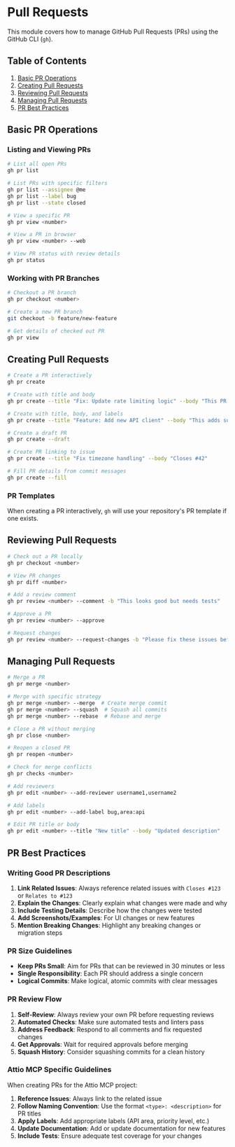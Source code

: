 # Pull Requests

This module covers how to manage GitHub Pull Requests (PRs) using the GitHub CLI (`gh`).

## Table of Contents

1. [Basic PR Operations](#basic-pr-operations)
2. [Creating Pull Requests](#creating-pull-requests)
3. [Reviewing Pull Requests](#reviewing-pull-requests)
4. [Managing Pull Requests](#managing-pull-requests)
5. [PR Best Practices](#pr-best-practices)

## Basic PR Operations

### Listing and Viewing PRs

```sh
# List all open PRs
gh pr list

# List PRs with specific filters
gh pr list --assignee @me
gh pr list --label bug
gh pr list --state closed

# View a specific PR
gh pr view <number>

# View a PR in browser
gh pr view <number> --web

# View PR status with review details
gh pr status
```

### Working with PR Branches

```sh
# Checkout a PR branch
gh pr checkout <number>

# Create a new PR branch
git checkout -b feature/new-feature

# Get details of checked out PR
gh pr view
```

## Creating Pull Requests

```sh
# Create a PR interactively
gh pr create

# Create with title and body
gh pr create --title "Fix: Update rate limiting logic" --body "This PR fixes #123 by improving the rate limiting algorithm."

# Create with title, body, and labels
gh pr create --title "Feature: Add new API client" --body "This adds support for new API endpoints" --label enhancement,area:api

# Create a draft PR
gh pr create --draft

# Create PR linking to issue
gh pr create --title "Fix timezone handling" --body "Closes #42"

# Fill PR details from commit messages
gh pr create --fill
```

### PR Templates

When creating a PR interactively, `gh` will use your repository's PR template if one exists.

## Reviewing Pull Requests

```sh
# Check out a PR locally
gh pr checkout <number>

# View PR changes
gh pr diff <number>

# Add a review comment
gh pr review <number> --comment -b "This looks good but needs tests"

# Approve a PR
gh pr review <number> --approve

# Request changes
gh pr review <number> --request-changes -b "Please fix these issues before merging"
```

## Managing Pull Requests

```sh
# Merge a PR
gh pr merge <number>

# Merge with specific strategy
gh pr merge <number> --merge  # Create merge commit
gh pr merge <number> --squash  # Squash all commits
gh pr merge <number> --rebase  # Rebase and merge

# Close a PR without merging
gh pr close <number>

# Reopen a closed PR
gh pr reopen <number>

# Check for merge conflicts
gh pr checks <number>

# Add reviewers
gh pr edit <number> --add-reviewer username1,username2

# Add labels
gh pr edit <number> --add-label bug,area:api

# Edit PR title or body
gh pr edit <number> --title "New title" --body "Updated description"
```

## PR Best Practices

### Writing Good PR Descriptions

1. **Link Related Issues**: Always reference related issues with `Closes #123` or `Relates to #123`
2. **Explain the Changes**: Clearly explain what changes were made and why
3. **Include Testing Details**: Describe how the changes were tested
4. **Add Screenshots/Examples**: For UI changes or new features
5. **Mention Breaking Changes**: Highlight any breaking changes or migration steps

### PR Size Guidelines

- **Keep PRs Small**: Aim for PRs that can be reviewed in 30 minutes or less
- **Single Responsibility**: Each PR should address a single concern
- **Logical Commits**: Make logical, atomic commits with clear messages

### PR Review Flow

1. **Self-Review**: Always review your own PR before requesting reviews
2. **Automated Checks**: Make sure automated tests and linters pass
3. **Address Feedback**: Respond to all comments and fix requested changes
4. **Get Approvals**: Wait for required approvals before merging
5. **Squash History**: Consider squashing commits for a clean history

### Attio MCP Specific Guidelines

When creating PRs for the Attio MCP project:

1. **Reference Issues**: Always link to the related issue
2. **Follow Naming Convention**: Use the format `<type>: <description>` for PR titles
3. **Apply Labels**: Add appropriate labels (API area, priority level, etc.)
4. **Update Documentation**: Add or update documentation for new features
5. **Include Tests**: Ensure adequate test coverage for your changes
